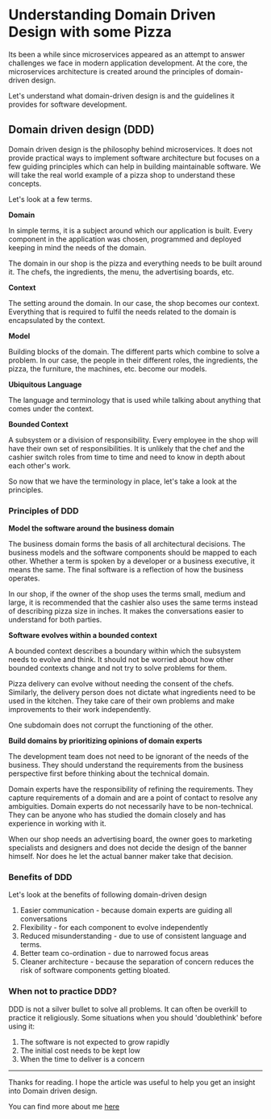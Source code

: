 # Understanding Domain Driven Design with some Pizza 

Its been a while since microservices appeared as an attempt to answer challenges we face in modern application development. At the core, the microservices architecture is created around the principles of domain-driven design. 

Let's understand what domain-driven design is and the guidelines it provides for software development.

## Domain driven design (DDD)

Domain driven design is the philosophy behind microservices. It does not provide practical ways to implement software architecture but focuses on a few guiding principles which can help in building maintainable software. We will take the real world example of a pizza shop to understand these concepts.

Let's look at a few terms.

**Domain** 

In simple terms, it is a subject around which our application is built. Every component in the application was chosen, programmed and deployed keeping in mind the needs of the domain. 

The domain in our shop is the pizza and everything needs to be built around it. The chefs, the ingredients, the menu, the advertising boards, etc. 

**Context** 

The setting around the domain. In our case, the shop becomes our context. Everything that is required to fulfil the needs related to the domain is encapsulated by the context.

**Model** 

Building blocks of the domain. The different parts which combine to solve a problem. In our case, the people in their different roles, the ingredients, the pizza, the furniture, the machines, etc. become our models.

**Ubiquitous Language** 

The language and terminology that is used while talking about anything that comes under the context.  

**Bounded Context**  

A subsystem or a division of responsibility.  Every employee in the shop will have their own set of responsibilities. It is unlikely that the chef and the cashier switch roles from time to time and need to know in depth about each other's work.


So now that we have the terminology in place, let's take a look at the principles.

### Principles of DDD

**Model the software around the business domain**   

The business domain forms the basis of all architectural decisions. The business models and the software components should be mapped to each other. Whether a term is spoken by a developer or a business executive, it means the same. The final software is a reflection of how the business operates.

In our shop, if the owner of the shop uses the terms small, medium and large, it is recommended that the cashier also uses the same terms instead of describing pizza size in inches. It makes the conversations easier to understand for both parties.


**Software evolves within a bounded context**  

A bounded context describes a boundary within which the subsystem needs to evolve and think. It should not be worried about how other bounded contexts change and not try to solve problems for them. 

Pizza delivery can evolve without needing the consent of the chefs. Similarly, the delivery person does not dictate what ingredients need to be used in the kitchen. They take care of their own problems and make improvements to their work independently.

One subdomain does not corrupt the functioning of the other.

**Build domains by prioritizing opinions of domain experts**

The development team does not need to be ignorant of the needs of the business. They should understand the requirements from the business perspective first before thinking about the technical domain. 

Domain experts have the responsibility of refining the requirements. They capture requirements of a domain and are a point of contact to resolve any ambiguities. Domain experts do not necessarily have to be non-technical. They can be anyone who has studied the domain closely and has experience in working with it.

When our shop needs an advertising board, the owner goes to marketing specialists and designers and does not decide the design of the banner himself. Nor does he let the actual banner maker take that decision.


### Benefits of DDD

Let's look at the benefits of following domain-driven design
1. Easier communication - because domain experts are guiding all conversations
2. Flexibility - for each component to evolve independently
3. Reduced misunderstanding - due to use of consistent language and terms.
4. Better team co-ordination - due to narrowed focus areas
5. Cleaner architecture - because the separation of concern reduces the risk of software components getting bloated.

### When not to practice DDD?

DDD is not a silver bullet to solve all problems. It can often be overkill to practice it religiously. Some situations when you should 'doublethink' before using it:
1. The software is not expected to grow rapidly
2. The initial cost needs to be kept low 
3. When the time to deliver is a concern


---


Thanks for reading. I hope the article was useful to help you get an insight into Domain driven design. 

You can find more about me [here](https://bio.link/abh1navv)